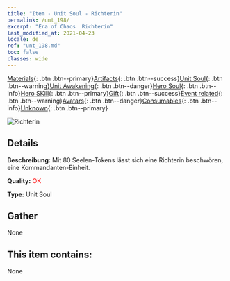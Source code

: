 ```yaml
---
title: "Item - Unit Soul - Richterin"
permalink: /unt_198/
excerpt: "Era of Chaos  Richterin"
last_modified_at: 2021-04-23
locale: de
ref: "unt_198.md"
toc: false
classes: wide
---
```

 [Materials](/ItemsDE/){: .btn .btn--primary}[Artifacts](/ItemsDE/Artifacts/){: .btn .btn--success}[Unit Soul](/ItemsDE/UnitSoul/){: .btn .btn--warning}[Unit Awakening](/ItemsDE/UnitAwakening/){: .btn .btn--danger}[Hero Soul](/ItemsDE/HeroSoul/){: .btn .btn--info}[Hero SKill](/ItemsDE/HeroSkill/){: .btn .btn--primary}[Gift](/ItemsDE/Gift/){: .btn .btn--success}[Event related](/ItemsDE/Events/){: .btn .btn--warning}[Avatars](/ItemsDE/Avatars/){: .btn .btn--danger}[Consumables](/ItemsDE/Consumables/){: .btn .btn--info}[Unknown](/ItemsDE/Unknown/){: .btn .btn--primary}

 ![Richterin](/images/u/ti_shenpanguan.jpg)

## Details
 **Beschreibung:** Mit 80 Seelen-Tokens lässt sich eine Richterin beschwören, eine Kommandanten-Einheit.

 **Quality:** <span style="color: #FF0000">OK</span>

 **Type:** Unit Soul

## Gather

  None

## This item contains:

  None

